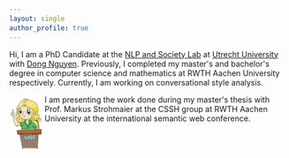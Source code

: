 ```yaml
---
layout: single
author_profile: true
---
```


Hi, I am a PhD Candidate at the [NLP and Society Lab](https://nlpsoc.github.io/) at [Utrecht University](https://www.uu.nl/en) with [Dong Nguyen](https://dongnguyen.nl/). Previously, I completed my master's and bachelor's degree in computer science and mathematics at RWTH Aachen University respectively. Currently, I am working on conversational style analysis.



<img style="float: left;" src="/assets/images/talk.jpg" height=100>
I am presenting the work done during my master's thesis with Prof. Markus Strohmaier at the CSSH group at RWTH Aachen University at the international semantic web conference.

